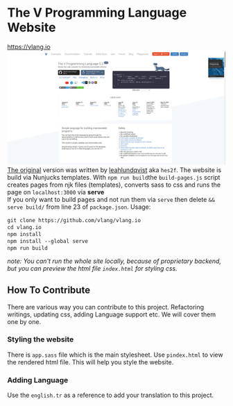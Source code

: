 # The V Programming Language Website
https://vlang.io
![Example](example.png)\
[The original](https://github.com/hex2f/vlang.io) version was written by [leahlundqvist](https://github.com/hex2f) aka ``hes2f``.
The website is build via Nunjucks templates. With ``npm run build``the ``build-pages.js`` script creates pages from njk files (templates), converts sass to css and runs the page on ``localhost:3000`` via **serve**\
If you only want to build pages and not run them via ``serve`` then delete ``&& serve build/`` from line 23 of ``package.json``.
Usage:
```
git clone https://github.com/vlang/vlang.io
cd vlang.io
npm install
npm install --global serve
npm run build
```

*note: You can't run the whole site locally, because of proprietary backend, but you can preview the html file `index.html` for styling css.*

## How To Contribute

There are various way you can contribute to this project. Refactoring writings, updating css, adding Language support etc. We will cover them one by one.

### Styling the website

There is `app.sass` file which is the main stylesheet. Use `pindex.html` to view the rendered html file. This will help you style the website.

### Adding Language

Use the `english.tr` as a reference to add your translation to this project.

